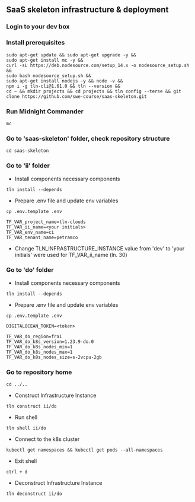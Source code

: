 ## SaaS skeleton infrastructure & deployment
### Login to your dev box
### Install prerequisites
  ```
  sudo apt-get update && sudo apt-get upgrade -y &&
  sudo apt-get install mc -y &&
  curl -sL https://deb.nodesource.com/setup_14.x -o nodesource_setup.sh &&
  sudo bash nodesource_setup.sh &&
  sudo apt-get install nodejs -y && node -v &&
  npm i -g tln-cli@1.61.0 && tln --version &&
  cd ~ && mkdir projects && cd projects && tln config --terse && git clone https://github.com/swe-course/saas-skeleton.git
  
  ```
### Run Midnight Commander
  ```
  mc  
  ```
### Go to 'saas-skeleton' folder, check repository structure
  ```
  cd saas-skeleton
  ```

### Go to 'ii' folder
  * Install components necessary components
  ```
  tln install --depends
  ```
  * Prepare .env file and update env variables
  ```
  cp .env.template .env  
  ```
  ```
  TF_VAR_project_name=tln-clouds
  TF_VAR_ii_name=<your initials>
  TF_VAR_env_name=ci
  TF_VAR_tenant_name=petramco
  ```
  * Change TLN_INFRASTRUCTURE_INSTANCE value from 'dev' to 'your initials' were used for TF_VAR_ii_name (ln. 30)

### Go to 'do' folder
  * Install components necessary components
  ```
  tln install --depends
  ```
  * Prepare .env file and update env variables
  ```
  cp .env.template .env  
  ```
  ```
  DIGITALOCEAN_TOKEN=<token>

  TF_VAR_do_region=fra1
  TF_VAR_do_k8s_version=1.23.9-do.0
  TF_VAR_do_k8s_nodes_min=1
  TF_VAR_do_k8s_nodes_max=1
  TF_VAR_do_k8s_nodes_size=s-2vcpu-2gb
  ```
### Go to repository home
  ```
  cd ../..
  ```
  * Construct Infrastructure Instance
  ```
  tln construct ii/do
  ```
  * Run shell
  ```
  tln shell ii/do
  ```
  * Connect to the k8s cluster
  ```
  kubectl get namespaces && kubectl get pods --all-namespaces
  ```
  * Exit shell
  ```
  ctrl + d
  ```
  * Deconstruct Infrastructure Instance
  ```
  tln deconstruct ii/do
  ```
